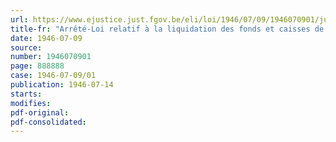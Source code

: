 ```yaml
---
url: https://www.ejustice.just.fgov.be/eli/loi/1946/07/09/1946070901/justel
title-fr: "Arrêté-Loi relatif à la liquidation des fonds et caisses de compensation institués sur base de l'arrêté du 21 décembre 1942, permettant l'institution de systèmes de compensations entre entreprises"
date: 1946-07-09
source:
number: 1946070901
page: 888888
case: 1946-07-09/01
publication: 1946-07-14
starts:
modifies:
pdf-original:
pdf-consolidated:
---
```



